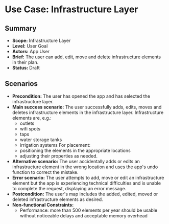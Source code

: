 # Use Case: Infrastructure Layer

## Summary

- **Scope:** Infrastructure Layer
- **Level:** User Goal
- **Actors:** App User
- **Brief:** The user can add, edit, move and delete infrastructure elements in their plan.
- **Status:** Draft

## Scenarios

- **Precondition:**
  The user has opened the app and has selected the infrastructure layer.
- **Main success scenario:**
  The user successfully adds, edits, moves and deletes infrastructure elements in the infrastructure layer.
  Infrastructure elements are, e.g.:
  - outlets
  - wifi spots
  - taps
  - water storage tanks
  - irrigation systems
  For placement:
  - positioning the elements in the appropriate locations
  - adjusting their properties
  as needed.
- **Alternative scenario:**
  The user accidentally adds or edits an infrastructure element in the wrong location and uses the app's undo function to correct the mistake.
- **Error scenario:**
  The user attempts to add, move or edit an infrastructure element but the app is experiencing technical difficulties and is unable to complete the request, displaying an error message.
- **Postcondition:**
  The user's map includes the added, edited, moved or deleted infrastructure elements as desired.
- **Non-functional Constraints:**
  - Performance: more than 500 elements per year should be usable without noticeable delays and acceptable memory overhead
